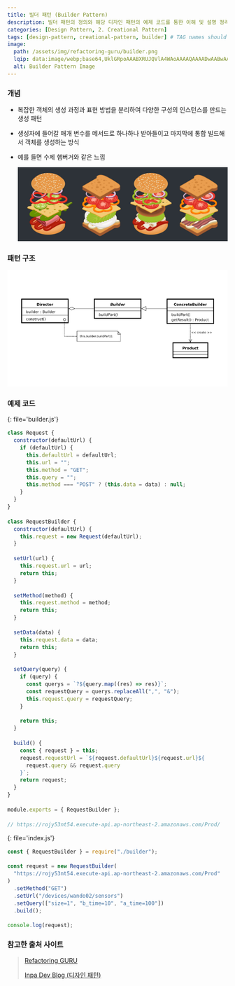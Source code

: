 ```yaml
---
title: 빌더 패턴 (Builder Pattern)
description: 빌더 패턴의 정의와 해당 디자인 패턴의 예제 코드를 통한 이해 및 설명 정리
categories: [Design Pattern, 2. Creational Pattern]
tags: [design-pattern, creational-pattern, builder] # TAG names should always be lowercase
image:
  path: /assets/img/refactoring-guru/builder.png
  lqip: data:image/webp;base64,UklGRpoAAABXRUJQVlA4WAoAAAAQAAAADwAABwAAQUxQSDIAAAARL0AmbZurmr57yyIiqE8oiG0bejIYEQTgqiDA9vqnsUSI6H+oAERp2HZ65qP/VIAWAFZQOCBCAAAA8AEAnQEqEAAIAAVAfCWkAALp8sF8rgRgAP7o9FDvMCkMde9PK7euH5M1m6VWoDXf2FkP3BqV0ZYbO6NA/VFIAAAA
  alt: Builder Pattern Image
---
```


### 개념

- 복잡한 객체의 생성 과정과 표현 방법을 분리하여 다양한 구성의 인스턴스를 만드는 생성 패턴

- 생성자에 들어갈 매개 변수를 메서드로 하나하나 받아들이고 마지막에 통합 빌드해서 객체를 생성하는 방식

- 예를 들면 수제 햄버거와 같은 느낌

  ![builder_example](/assets/img/example/builder_example.png)

### 패턴 구조

![builder](/assets/img/structure/builder.png)

### 예제 코드

{: file='builder.js'}

```js
class Request {
  constructor(defaultUrl) {
    if (defaultUrl) {
      this.defaultUrl = defaultUrl;
      this.url = "";
      this.method = "GET";
      this.query = "";
      this.method === "POST" ? (this.data = data) : null;
    }
  }
}

class RequestBuilder {
  constructor(defaultUrl) {
    this.request = new Request(defaultUrl);
  }

  setUrl(url) {
    this.request.url = url;
    return this;
  }

  setMethod(method) {
    this.request.method = method;
    return this;
  }

  setData(data) {
    this.request.data = data;
    return this;
  }

  setQuery(query) {
    if (query) {
      const querys = `?${query.map((res) => res)}`;
      const requestQuery = querys.replaceAll(",", "&");
      this.request.query = requestQuery;
    }

    return this;
  }

  build() {
    const { request } = this;
    request.requestUrl = `${request.defaultUrl}${request.url}${
      request.query && request.query
    }`;
    return request;
  }
}

module.exports = { RequestBuilder };

// https://rojy53nt54.execute-api.ap-northeast-2.amazonaws.com/Prod/
```

{: file='index.js'}

```js
const { RequestBuilder } = require("./builder");

const request = new RequestBuilder(
  "https://rojy53nt54.execute-api.ap-northeast-2.amazonaws.com/Prod"
)
  .setMethod("GET")
  .setUrl("/devices/wando02/sensors")
  .setQuery(["size=1", "b_time=10", "a_time=100"])
  .build();

console.log(request);
```

### 참고한 출처 사이트

> [Refactoring GURU](https://refactoring.guru/ko/design-patterns)
>
> [Inpa Dev Blog (디자인 패턴)](https://inpa.tistory.com/category/%EB%94%94%EC%9E%90%EC%9D%B8%20%ED%8C%A8%ED%84%B4)
